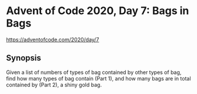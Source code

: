 # Advent of Code 2020, Day 7: Bags in Bags

https://adventofcode.com/2020/day/7

## Synopsis

Given a list of numbers of types of bag contained by other types of bag, find how many types of bag contain (Part 1), and how many bags are in total contained by (Part 2), a shiny gold bag.

